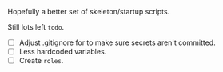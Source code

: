Hopefully a better set of skeleton/startup scripts.

Still lots left `todo`.

- [ ] Adjust .gitignore for to make sure secrets aren't committed.
- [ ] Less hardcoded variables.
- [ ] Create `roles`.
